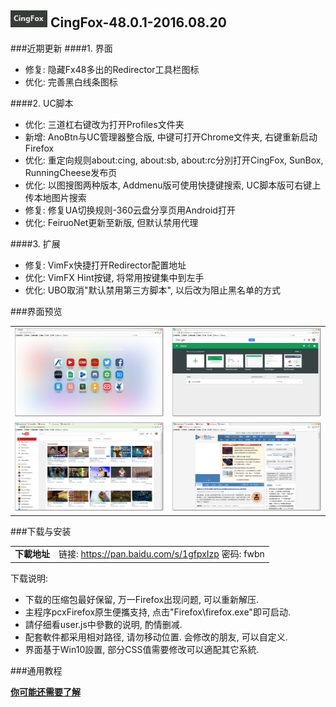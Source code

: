 ## ![icon](../../img/icon.jpg) CingFox-48.0.1-2016.08.20

###近期更新
####1. 界面
- 修复: 隐藏Fx48多出的Redirector工具栏图标
- 优化: 完善黑白线条图标

####2. UC脚本
- 优化: 三道杠右键改为打开Profiles文件夹
- 新增: AnoBtn与UC管理器整合版, 中键可打开Chrome文件夹, 右键重新启动Firefox
- 优化: 重定向规则about:cing, about:sb, about:rc分別打开CingFox, SunBox, RunningCheese发布页
- 优化: 以图搜图两种版本, Addmenu版可使用快捷键搜索, UC脚本版可右键上传本地图片搜索
- 修复: 修复UA切换规则-360云盘分享页用Android打开
- 优化: FeiruoNet更新至新版, 但默认禁用代理

####3. 扩展
- 修复: VimFx快捷打开Redirector配置地址
- 优化: VimFX Hint按键, 将常用按键集中到左手
- 优化: UBO取消"默认禁用第三方脚本", 以后改为阻止黑名单的方式

###界面预览

| | |
| :-- | :-- |
| ![](../../img/48.0.1-2016.08.20/preview.jpg) | ![](../../img/48.0.1-2016.08.20/preview-2.jpg) |
| ![](../../img/48.0.1-2016.08.20/preview-3.jpg) | ![](../../img/48.0.1-2016.08.20/preview-4.jpg) |

###下载与安装

| |  |
| :-- | :-- |
| **下載地址** | 链接: https://pan.baidu.com/s/1gfpxIzp 密码: fwbn |

下载说明:
- 下载的压缩包最好保留, 万一Firefox出现问题, 可以重新解压.
- 主程序pcxFirefox原生便攜支持, 点击"Firefox\firefox.exe"即可启动.
- 請仔细看user.js中參數的说明, 酌情删减.
- 配套軟件都采用相对路径, 请勿移动位置. 会修改的朋友, 可以自定义.
- 界面基于Win10設置, 部分CSS值需要修改可以適配其它系統.

###通用教程

[**你可能还需要了解**](../..#你可能还需要了解)